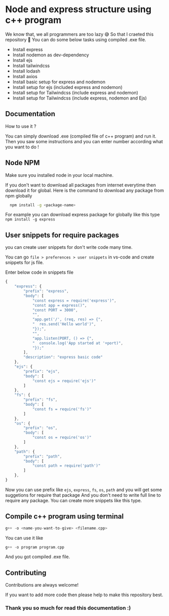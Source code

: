 
# Node and express structure using c++ program

We know that, we all programmers are too lazy :sweat_smile: So that I craeted this repository :star_struck:
You can do some below tasks using compiled .exe file.

- Install express
- Install nodemon as dev-dependency
- Install ejs
- Install tailwindcss
- Install lodash
- Install axios
- Install basic setup for express and nodemon
- Install setup for ejs (included express and nodemon)
- Install setup for Tailwindcss (include express and nodemon)
- Install setup for Tailwindcss (include express, nodemon and Ejs)


## Documentation

How to use it ?

You can simply download .exe (compiled file of c++ program) and run it. Then you saw some instructions and you can enter number according what you want to do !

## Node NPM

Make sure you installed node in your local machine.

If you don't want to download all packages from internet everytime then download it for global. Here is the command to download any package from npm globally


```bash
  npm install -g <package-name>
```
For example you can download express package for globally like this type `npm install -g express`

## User snippets for require packages

you can create user snippets for don't write code many time.

You can go `file > preferences > user snippets` in vs-code and create snippets for js file.

Enter below code in snippets file

```javascript
{
	"express": {
		"prefix": "express",
		"body": [
			"const express = require('express')",
			"const app = express()",
			"const PORT = 3000",
			"",
			"app.get('/', (req, res) => {",
			"  res.send('Hello world')",
			"});",
			"",
			"app.listen(PORT, () => {",
			"  console.log('App started at '+port)",
			"});"
		],
		"description": "express basic code"
	},
	"ejs": {
		"prefix": "ejs",
		"body": [
			"const ejs = require('ejs')"
		]
	},
	"fs": {
		"prefix": "fs",
		"body": [
			"const fs = require('fs')"
		]
	},
	"os": {
		"prefix": "os",
		"body": [
			"const os = require('os')"
		]
	},
	"path": {
		"prefix": "path",
		"body": [
			"const path = require('path')"
		]
	},
}
```
Now you can use prefix like `ejs`, `express`, `fs`, `os`, `path` and you will get some suggetions for require that package And you don't need to write full line to require any package. You can create more snippets like this type.

## Compile c++ program using terminal

```c++
g++ -o <name-you-want-to-give> <filename.cpp>
```
You can use it like
```c++
g++ -o program program.cpp
```
And you got compiled .exe file.


## Contributing

Contributions are always welcome!

If you want to add more code then please help to make this repository best.


### Thank you so much for read this documentation :)
